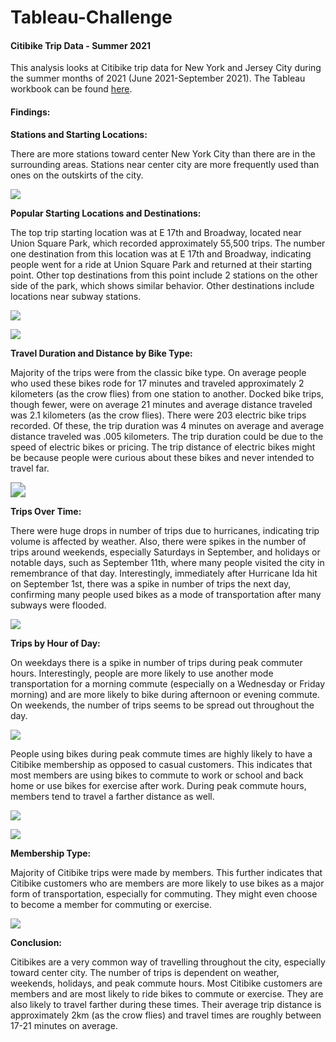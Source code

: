 # Tableau-Challenge

#### Citibike Trip Data - Summer 2021

This analysis looks at Citibike trip data for New York and Jersey City during the summer months of 2021 (June 2021-September 2021).  The Tableau workbook can be found [here](https://public.tableau.com/app/profile/saleha.ahmed7799/viz/CitiBikeSummer2021/CitibikeTripsinSummer2021).

#### Findings:

**Stations and Starting Locations:**

There are more stations toward center New York City than there are in the surrounding areas.  Stations near center city are more frequently used than ones on the outskirts of the city.

![](Images\map_tripstartlocation.png)

**Popular Starting Locations and Destinations:**

The top trip starting location was at E 17th and Broadway, located near Union Square Park, which recorded approximately 55,500 trips.  The number one destination from this location was at E 17th and Broadway, indicating people went for a ride at Union Square Park and returned at their starting point.  Other top destinations from this point include 2 stations on the other side of the park, which shows similar behavior.  Other destinations include locations near subway stations.

![](Images\top10startinglocations.png)

![](Images\topdestinationsfromE17thandBroadway.png)

**Travel Duration and Distance by Bike Type:**

Majority of the trips were from the classic bike type.  On average people who used these bikes rode for 17 minutes and traveled approximately 2 kilometers (as the crow flies) from one station to another. Docked bike trips, though fewer, were on average 21 minutes and average distance traveled was 2.1 kilometers (as the crow flies).  There were 203 electric bike trips recorded.  Of these, the trip duration was 4 minutes on average and average distance traveled was .005 kilometers.  The trip duration could be due to the speed of electric bikes or pricing.  The trip distance of electric bikes might be because people were curious about these bikes and never intended to travel far.

<img src="Images\avgdistancenadtime.png" style="zoom: 150%;" />

**Trips Over Time:**

There were huge drops in number of trips due to hurricanes,  indicating trip volume is affected by weather. Also, there were spikes in the number of trips around weekends, especially Saturdays in September, and holidays or notable days, such as September 11th, where many people visited the city in remembrance of that day.  Interestingly, immediately after Hurricane Ida hit on September 1st, there was a spike in number of trips the next day, confirming many people used bikes as a mode of transportation after many subways were flooded.

![](Images\tripsovertime.png)

**Trips by Hour of Day:**

On weekdays there is a spike in number of trips during peak commuter hours. Interestingly, people are more likely to use another mode transportation for a morning commute (especially on a Wednesday or Friday morning) and are more likely to bike during afternoon or evening commute.  On weekends, the number of trips seems to be spread out throughout the day.

![](Images\tripsbyhod.png)

People using bikes during peak commute times are highly likely to have a Citibike membership as opposed to casual customers. This indicates that most members are using bikes to commute to work or school and back home or use bikes for exercise after work.  During peak commute hours, members tend to travel a farther distance as well.

![](Images\membershiptraveldow.png)

![](Images\distancebyhod.png)

**Membership Type:**

Majority of Citibike trips were made by members.  This further indicates that Citibike customers who are members are more likely to use bikes as a major form of transportation, especially for commuting. They might even choose to become a member for commuting or exercise.

![](Images\membershiptype.png)

**Conclusion:**

Citibikes are a very common way of travelling throughout the city, especially toward center city.  The number of trips is dependent on weather, weekends, holidays, and peak commute hours.  Most Citibike customers are members and are most likely to ride bikes to commute or exercise.  They are also likely to travel farther during these times. Their average trip distance is approximately 2km (as the crow flies) and travel times are roughly between 17-21 minutes on average. 